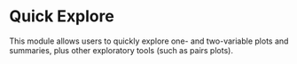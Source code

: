 # Quick Explore

This module allows users to quickly explore one- and two-variable plots and summaries, plus other exploratory tools (such as pairs plots).
